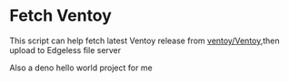 # Fetch Ventoy
This script can help fetch latest Ventoy release from [ventoy/Ventoy](https://github.com/ventoy/Ventoy),then upload to Edgeless file server

Also a deno hello world project for me